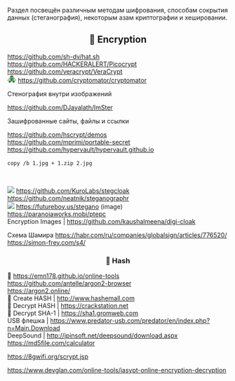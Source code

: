 Раздел посвещён различным методам шифрования, способам сокрытия данных (стеганография), некоторым азам криптографии и хешировании.

<h2 align="center">🔑 Encryption</h2>

https://github.com/sh-dv/hat.sh
<br>
https://github.com/HACKERALERT/Picocrypt
<br>
https://github.com/veracrypt/VeraCrypt
<br>
<img width=20px src="https://raw.githubusercontent.com/awesome-icons/icons/main/Cryptomator.png"></img> https://github.com/cryptomator/cryptomator

Стенография внутри изображений

https://github.com/DJayalath/ImSter

Зашифрованные сайты, файлы и ссылки

https://github.com/hscrypt/demos
<br>
https://github.com/mprimi/portable-secret
<br>
https://github.com/hypervault/hypervault.github.io

```
copy /b 1.jpg + 1.zip 2.jpg
```
<br>

<img width=20px src="https://raw.githubusercontent.com/KuroLabs/stegcloak/master/assets/stegCloakIcon.svg"></img> https://github.com/KuroLabs/stegcloak
<br>
https://github.com/neatnik/steganographr
<br>
<img width=20px src="https://futureboy.us/images/futureboyicon.png"></img> https://futureboy.us/stegano (image)
<br>
https://paranoiaworks.mobi/ptepc
<br>
Encryption Images | https://github.com/kaushalmeena/digi-cloak

Схема Шамира https://habr.com/ru/companies/globalsign/articles/776520/
<br>
https://simon-frey.com/s4/

<h3 align="center">🔑 Hash</h3>

🔑 https://emn178.github.io/online-tools
<br>
https://github.com/antelle/argon2-browser
<br>
https://argon2.online/
<br>
🔑 Create HASH | http://www.hashemall.com
<br>
🔑 Decrypt HASH | https://crackstation.net
<br>
🔑 Decrypt SHA-1 | https://sha1.gromweb.com
<br>
USB флешка | https://www.predator-usb.com/predator/en/index.php?n=Main.Download
<br>
DeepSound | http://jpinsoft.net/deepsound/download.aspx
<br>
https://md5file.com/calculator

https://8gwifi.org/scrypt.jsp

https://www.devglan.com/online-tools/jasypt-online-encryption-decryption 
